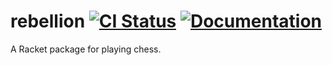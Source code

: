 # rebellion [![CI Status][ci-status-badge]][ci-status] [![Documentation][docs-badge]][docs]

A Racket package for playing chess.

[ci-status]: https://github.com/jackfirth/chess/actions
[ci-status-badge]: https://github.com/jackfirth/chess/workflows/CI/badge.svg
[docs]: https://docs.racket-lang.org/chess/index.html
[docs-badge]: https://img.shields.io/badge/docs-published-blue.svg
